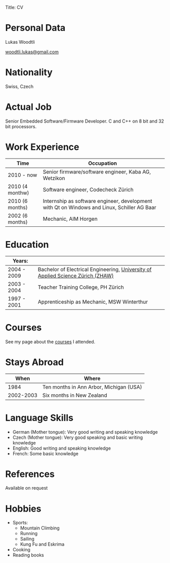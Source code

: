 Title: CV
		

# Personal Data	
Lukas Woodtli

[woodtli.lukas@gmail.com](mailto:woodtli.lukas@gmail.com)


# Nationality
Swiss, Czech 

<!---
Family	
Parents
Werner Woodtli, Doctor

Jarmila Woodtli, Chemist
--->


# Actual Job
Senior Embedded Software/Firmware Developer. C and C++ on 8 bit and 32 bit processors.

# Work Experience	

| Time            | Occupation
|-----------------|---------------------------------------------------
| 2010 - now      | Senior firmware/software engineer, Kaba AG, Wetzikon           
| 2010 (4 monthw) | Software engineer, Codecheck Zürich
| 2010 (6 months) | Internship as software engineer, development with Qt on Windows and Linux, Schiller AG Baar
| 2002 (6 months)  | Mechanic, AIM Horgen


# Education	
| Years:         |                                                                                          |
|----------------|------------------------------------------------------------------------------------------|
| 2004 - 2009    | Bachelor of Electrical Engineering, [University of Applied Science Zürich (ZHAW)](http://www.zhaw.ch/de/engineering/studium/bachelor/elektrotechnik.html) |
| 2003 - 2004    | Teacher Training College, PH Zürich                                                      |
| 1997 - 2001    | Apprenticeship as Mechanic, MSW Winterthur                                               |

# Courses
See my page about the [courses](courses.html) I attended.


# Stays Abroad
| When      | Where
|-----------|----------------------------------------
| 1984      | Ten months in Ann Arbor, Michigan (USA)
| 2002-2003 | Six months in New Zealand

# Language Skills

- German (Mother tongue): Very good writing and speaking knowledge 
- Czech (Mother tongue): Very good speaking and basic writing knowledge
- English: Good writing and speaking knowledge
- French: Some basic knowledge

# References	
Available on request

# Hobbies	

* Sports:
    * Mountain Climbing
    * Running
    * Sailing
    * Kung Fu and Eskrima
* Cooking
* Reading books


<!--- bookshelf
       Gof, DesPatterns (Head First), C++... --->

